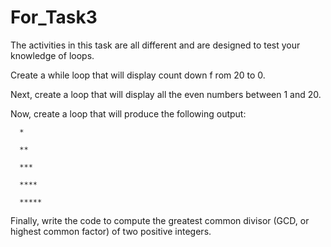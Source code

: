 # For_Task3

The activities in this task are all different and are designed to test your
knowledge of loops.

Create a while loop that will display count down f rom 20 to 0.

Next, create a loop that will display all the even numbers between 1 and
20.

Now, create a loop that will produce the following output:

      *

      **

      ***
      
      ****
      
      *****

Finally, write the code to compute the greatest common divisor (GCD, or
highest common factor) of two positive integers.
